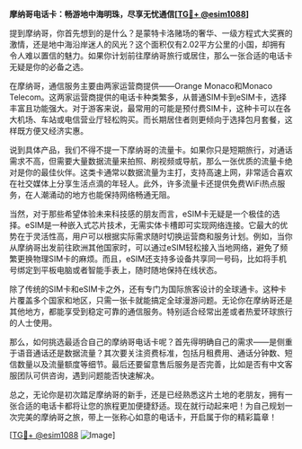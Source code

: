**摩纳哥电话卡：畅游地中海明珠，尽享无忧通信[[TG💪+ @esim1088](https://t.me/s/esim1088)]**

提到摩纳哥，你首先想到的是什么？是蒙特卡洛赌场的奢华、一级方程式大奖赛的激情，还是地中海沿岸迷人的风光？这个面积仅有2.02平方公里的小国，却拥有令人难以置信的魅力。如果你计划前往摩纳哥旅行或居住，那么一张合适的电话卡无疑是你的必备之选。

在摩纳哥，通信服务主要由两家运营商提供——Orange Monaco和Monaco Telecom。这两家运营商提供的电话卡种类繁多，从普通SIM卡到eSIM卡，选择丰富且功能强大。对于游客来说，最常用的可能是预付费SIM卡，这种卡可以在各大机场、车站或电信营业厅轻松购买。而长期居住者则更倾向于选择包月套餐，这样既方便又经济实惠。

说到具体产品，我们不得不提一下摩纳哥的流量卡。如果你只是短期旅行，对通话需求不高，但需要大量数据流量来拍照、刷视频或导航，那么一张优质的流量卡绝对是你的最佳伙伴。这类卡通常以数据流量为主打，支持高速上网，非常适合喜欢在社交媒体上分享生活点滴的年轻人。此外，许多流量卡还提供免费WiFi热点服务，在人潮涌动的地方也能保持网络畅通无阻。

当然，对于那些希望体验未来科技感的朋友而言，eSIM卡无疑是一个极佳的选择。eSIM是一种嵌入式芯片技术，无需实体卡槽即可实现网络连接。它最大的优势在于灵活性高，用户可以根据实际需求随时切换运营商和服务计划。例如，当你从摩纳哥出发前往欧洲其他国家时，可以通过eSIM轻松接入当地网络，避免了频繁更换物理SIM卡的麻烦。而且，eSIM还支持多设备共享同一号码，比如将手机号绑定到平板电脑或者智能手表上，随时随地保持在线状态。

除了传统的SIM卡和eSIM卡之外，还有专门为国际旅客设计的全球通卡。这种卡片覆盖多个国家和地区，只需一张卡就能搞定全球漫游问题。无论你在摩纳哥还是其他地方，都能享受到稳定可靠的通信服务。特别适合经常出差或者热爱环球旅行的人士使用。

那么，如何挑选最适合自己的摩纳哥电话卡呢？首先得明确自己的需求——是侧重于语音通话还是数据流量？其次要关注资费标准，包括月租费用、通话分钟数、短信数量以及流量额度等细节。最后还要留意售后服务是否完善，比如是否有中文客服团队可供咨询，遇到问题能否快速解决。

总之，无论你是初次踏足摩纳哥的新手，还是已经熟悉这片土地的老朋友，拥有一张合适的电话卡都将让您的旅程更加便捷舒适。现在就行动起来吧！为自己规划一次完美的摩纳哥之旅，带上一张称心如意的电话卡，开启属于你的精彩篇章！

[[TG💪+ @esim1088](https://t.me/s/esim1088) ![Image](https://i.postimg.cc/4NQfJmqS/Snipaste-2025-05-13-00-14-12.png)]